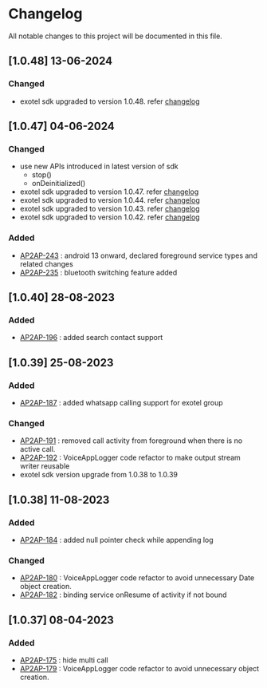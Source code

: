 # Changelog

All notable changes to this project will be documented in this file.

## [1.0.48] 13-06-2024

### Changed
* exotel sdk upgraded to version 1.0.48. refer [changelog](https://bitbucket.org/Exotel/exotel_voice_android/src/master/jetix/Changelog.md)

## [1.0.47] 04-06-2024

### Changed
* use new APIs introduced in latest version of sdk
  * stop()
  * onDeinitialized()
* exotel sdk upgraded to version 1.0.47. refer [changelog](https://bitbucket.org/Exotel/exotel_voice_android/src/master/jetix/Changelog.md)
* exotel sdk upgraded to version 1.0.44. refer [changelog](https://bitbucket.org/Exotel/exotel_voice_android/src/master/jetix/Changelog.md)
* exotel sdk upgraded to version 1.0.43. refer [changelog](https://bitbucket.org/Exotel/exotel_voice_android/src/master/jetix/Changelog.md)
* exotel sdk upgraded to version 1.0.42. refer [changelog](https://bitbucket.org/Exotel/exotel_voice_android/src/master/jetix/Changelog.md)

### Added
* [AP2AP-243](https://exotel.atlassian.net/browse/AP2AP-243) : android 13 onward, declared foreground service types and related changes
* [AP2AP-235](https://exotel.atlassian.net/browse/AP2AP-235) : bluetooth switching feature added

## [1.0.40] 28-08-2023

### Added
* [AP2AP-196](https://exotel.atlassian.net/browse/AP2AP-196) : added search contact support 

## [1.0.39] 25-08-2023

### Added
* [AP2AP-187](https://exotel.atlassian.net/browse/AP2AP-187) : added whatsapp calling support for exotel group

### Changed
* [AP2AP-191](https://exotel.atlassian.net/browse/AP2AP-191) : removed call activity from foreground when there is no active call.
* [AP2AP-192](https://exotel.atlassian.net/browse/AP2AP-192) : VoiceAppLogger code refactor to make output stream writer reusable
* exotel sdk version upgrade from 1.0.38 to 1.0.39

## [1.0.38] 11-08-2023

### Added
* [AP2AP-184](https://exotel.atlassian.net/browse/AP2AP-184) : added null pointer check while appending log

### Changed
* [AP2AP-180](https://exotel.atlassian.net/browse/AP2AP-180) : VoiceAppLogger code refactor to avoid unnecessary Date object creation.
* [AP2AP-182](https://exotel.atlassian.net/browse/AP2AP-182) : binding service onResume of activity if not bound



## [1.0.37] 08-04-2023

### Added
* [AP2AP-175](https://exotel.atlassian.net/browse/AP2AP-175) : hide multi call
* [AP2AP-179](https://exotel.atlassian.net/browse/AP2AP-179) : VoiceAppLogger code refactor to avoid unnecessary object creation.
